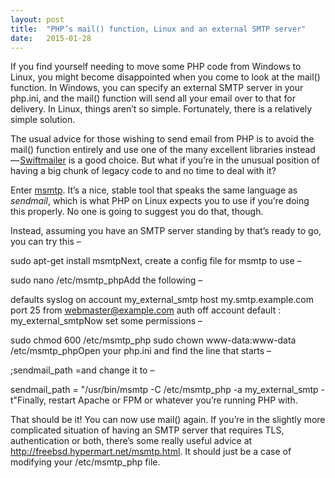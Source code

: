 ```yaml
---
layout:	post
title:	"PHP’s mail() function, Linux and an external SMTP server"
date:	2015-01-28
---
```


If you find yourself needing to move some PHP code from Windows to Linux, you might become disappointed when you come to look at the mail() function. In Windows, you can specify an external SMTP server in your php.ini, and the mail() function will send all your email over to that for delivery. In Linux, things aren’t so simple. Fortunately, there is a relatively simple solution.

The usual advice for those wishing to send email from PHP is to avoid the mail() function entirely and use one of the many excellent libraries instead — [Swiftmailer](http://swiftmailer.org/) is a good choice. But what if you’re in the unusual position of having a big chunk of legacy code to and no time to deal with it?

Enter [msmtp](http://msmtp.sourceforge.net/). It’s a nice, stable tool that speaks the same language as *sendmail*, which is what PHP on Linux expects you to use if you’re doing this properly. No one is going to suggest you do that, though.

Instead, assuming you have an SMTP server standing by that’s ready to go, you can try this –

sudo apt-get install msmtpNext, create a config file for msmtp to use –

sudo nano /etc/msmtp\_phpAdd the following –

defaults syslog on account my\_external\_smtp host my.smtp.example.com port 25 from webmaster@example.com auth off account default : my\_external\_smtpNow set some permissions –

sudo chmod 600 /etc/msmtp\_php sudo chown www-data:www-data /etc/msmtp\_phpOpen your php.ini and find the line that starts –

;sendmail\_path =and change it to –

sendmail\_path = "/usr/bin/msmtp -C /etc/msmtp\_php -a my\_external\_smtp -t"Finally, restart Apache or FPM or whatever you’re running PHP with.

That should be it! You can now use mail() again. If you’re in the slightly more complicated situation of having an SMTP server that requires TLS, authentication or both, there’s some really useful advice at <http://freebsd.hypermart.net/msmtp.html>. It should just be a case of modifying your /etc/msmtp\_php file.
